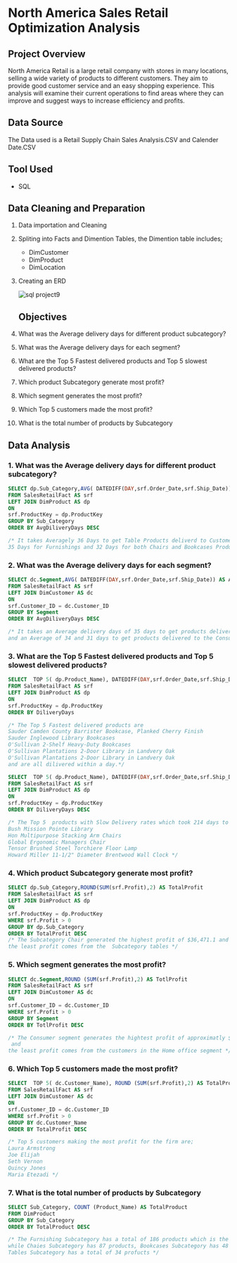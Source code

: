 # North America Sales Retail Optimization Analysis
## Project Overview
North America Retail is a large retail company with stores in many locations, selling a wide variety of products to different customers. They aim to provide good customer service and an easy shopping experience. 
This analysis will examine their current operations to find areas where they can improve and suggest ways to increase efficiency and profits.
## Data Source
The Data used is a Retail Supply Chain Sales Analysis.CSV and Calender Date.CSV
## Tool Used
- SQL
## Data Cleaning and Preparation
1. Data importation and Cleaning
2. Spliting into Facts and Dimention Tables, the Dimention table includes;
   - DimCustomer
   - DimProduct
   - DimLocation
3. Creating an ERD

   
   ![sql project9](https://github.com/user-attachments/assets/c9719296-a63a-465e-8fa4-521ff8c01227)

   ## Objectives
1. What was the Average delivery days for different product subcategory?
2. What was the Average delivery days for each segment?
3. What are the Top 5 Fastest delivered products and Top 5 slowest delivered products?
4. Which product Subcategory generate most profit?
5. Which segment generates the most profit?
6. Which Top 5 customers made the most profit?
7. What is the total number of products by Subcategory
## Data Analysis
### 1. What was the Average delivery days for different product subcategory?
```sql
SELECT dp.Sub_Category,AVG( DATEDIFF(DAY,srf.Order_Date,srf.Ship_Date)) AS AvgDiliveryDays
FROM SalesRetailFact AS srf
LEFT JOIN DimProduct AS dp
ON
srf.ProductKey = dp.ProductKey
GROUP BY Sub_Category
ORDER BY AvgDiliveryDays DESC

/* It takes Averagely 36 Days to get Table Products deliverd to Customers
35 Days for Furnishings and 32 Days for both Chairs and Bookcases Product respectively to be deliverd to Customer*/
```

### 2. What was the Average delivery days for each segment?
```sql
SELECT dc.Segment,AVG( DATEDIFF(DAY,srf.Order_Date,srf.Ship_Date)) AS AvgDiliveryDays
FROM SalesRetailFact AS srf
LEFT JOIN DimCustomer AS dc
ON
srf.Customer_ID = dc.Customer_ID
GROUP BY Segment
ORDER BY AvgDiliveryDays DESC

/* It takes an Average delivery days of 35 days to get products delivered to the Coporate Segemrnt 
and an Average of 34 and 31 days to get products delivered to the Consumer and Home Office Segments respectively*/
```
### 3. What are the Top 5 Fastest delivered products and Top 5 slowest delivered products?
```sql
SELECT	TOP 5( dp.Product_Name), DATEDIFF(DAY,srf.Order_Date,srf.Ship_Date) AS DiliveryDays
FROM SalesRetailFact AS srf
LEFT JOIN DimProduct AS dp
ON
srf.ProductKey = dp.ProductKey
ORDER BY DiliveryDays 

/* The Top 5 Fastest delivered products are
Sauder Camden County Barrister Bookcase, Planked Cherry Finish
Sauder Inglewood Library Bookcases
O'Sullivan 2-Shelf Heavy-Duty Bookcases
O'Sullivan Plantations 2-Door Library in Landvery Oak
O'Sullivan Plantations 2-Door Library in Landvery Oak 
and are all dilivered within a day.*/
```
```sql
SELECT	TOP 5( dp.Product_Name), DATEDIFF(DAY,srf.Order_Date,srf.Ship_Date) AS DiliveryDays
FROM SalesRetailFact AS srf
LEFT JOIN DimProduct AS dp
ON
srf.ProductKey = dp.ProductKey
ORDER BY DiliveryDays DESC

/* The Top 5  products with Slow Delivery rates which took 214 days to be delivered to customers are;
Bush Mission Pointe Library
Hon Multipurpose Stacking Arm Chairs
Global Ergonomic Managers Chair
Tensor Brushed Steel Torchiere Floor Lamp
Howard Miller 11-1/2" Diameter Brentwood Wall Clock */
```
### 4.  Which product Subcategory generate most profit?
```sql
SELECT dp.Sub_Category,ROUND(SUM(srf.Profit),2) AS TotalProfit
FROM SalesRetailFact AS srf
LEFT JOIN DimProduct AS dp
ON
srf.ProductKey = dp.ProductKey
WHERE srf.Profit > 0
GROUP BY dp.Sub_Category
ORDER BY TotalProfit DESC
/* The Subcategory Chair generated the highest profit of $36,471.1 and 
the least profit comes from the  Subcategory tables */
```
### 5. Which segment generates the most profit?
```sql
SELECT dc.Segment,ROUND (SUM(srf.Profit),2) AS TotlProfit
FROM SalesRetailFact AS srf
LEFT JOIN DimCustomer AS dc
ON
srf.Customer_ID = dc.Customer_ID
WHERE srf.Profit > 0
GROUP BY Segment
ORDER BY TotlProfit DESC

/* The Consumer segment generates the hightest profit of approximatly $35,427
 and 
the least profit comes from the customers in the Home office segment */
```
### 6. Which Top 5 customers made the most profit?
```sql
SELECT	TOP 5( dc.Customer_Name), ROUND (SUM(srf.Profit),2) AS TotalProfit
FROM SalesRetailFact AS srf
LEFT JOIN DimCustomer AS dc
ON
srf.Customer_ID = dc.Customer_ID
WHERE srf.Profit > 0
GROUP BY dc.Customer_Name
ORDER BY TotalProfit DESC

/* Top 5 customers making the most profit for the firm are;
Laura Armstrong
Joe Elijah
Seth Vernon
Quincy Jones
Maria Etezadi */
```
### 7. What is the total number of products by Subcategory
```sql
SELECT Sub_Category, COUNT (Product_Name) AS TotalProduct
FROM DimProduct
GROUP BY Sub_Category
ORDER BY TotalProduct DESC

/* The Furnishing Subcategory has a total of 186 products which is the Subcategory with the highest products 
while Chaies Subcategory has 87 products, Bookcases Subcategory has 48 products and 
Tables Subcategory has a total of 34 profucts */
```




